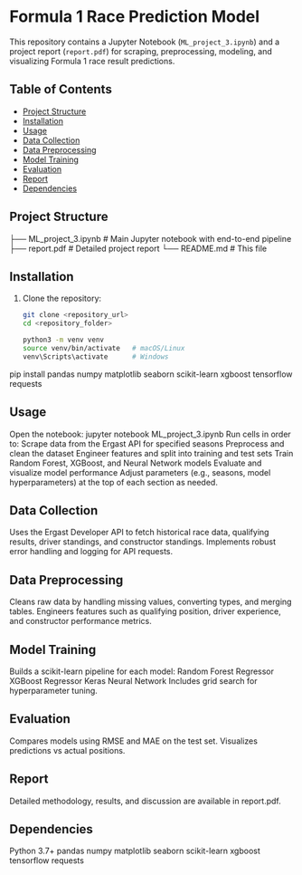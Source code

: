 # Formula 1 Race Prediction Model

This repository contains a Jupyter Notebook (`ML_project_3.ipynb`) and a project report (`report.pdf`) for scraping, preprocessing, modeling, and visualizing Formula 1 race result predictions.

## Table of Contents
- [Project Structure](#project-structure)
- [Installation](#installation)
- [Usage](#usage)
- [Data Collection](#data-collection)
- [Data Preprocessing](#data-preprocessing)
- [Model Training](#model-training)
- [Evaluation](#evaluation)
- [Report](#report)
- [Dependencies](#dependencies)

## Project Structure
├── ML_project_3.ipynb # Main Jupyter notebook with end-to-end pipeline
├── report.pdf # Detailed project report
└── README.md # This file


## Installation

1. Clone the repository:
   ```bash
   git clone <repository_url>
   cd <repository_folder>

   python3 -m venv venv
   source venv/bin/activate   # macOS/Linux
   venv\Scripts\activate      # Windows

pip install pandas numpy matplotlib seaborn scikit-learn xgboost tensorflow requests

## Usage

Open the notebook:
jupyter notebook ML_project_3.ipynb
Run cells in order to:
Scrape data from the Ergast API for specified seasons
Preprocess and clean the dataset
Engineer features and split into training and test sets
Train Random Forest, XGBoost, and Neural Network models
Evaluate and visualize model performance
Adjust parameters (e.g., seasons, model hyperparameters) at the top of each section as needed.

## Data Collection

Uses the Ergast Developer API to fetch historical race data, qualifying results, driver standings, and constructor standings.
Implements robust error handling and logging for API requests.

## Data Preprocessing

Cleans raw data by handling missing values, converting types, and merging tables.
Engineers features such as qualifying position, driver experience, and constructor performance metrics.

## Model Training

Builds a scikit-learn pipeline for each model:
Random Forest Regressor
XGBoost Regressor
Keras Neural Network
Includes grid search for hyperparameter tuning.

## Evaluation

Compares models using RMSE and MAE on the test set.
Visualizes predictions vs actual positions.

## Report

Detailed methodology, results, and discussion are available in report.pdf.

## Dependencies

Python 3.7+
pandas
numpy
matplotlib
seaborn
scikit-learn
xgboost
tensorflow
requests

